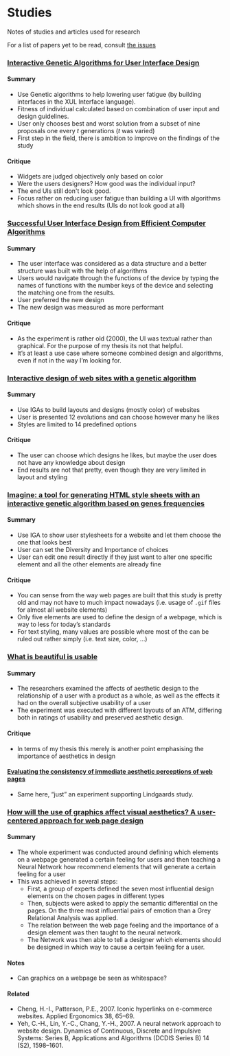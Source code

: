 # Studies
Notes of studies and articles used for research

For a list of papers yet to be read, consult [the issues](https://github.com/Plsr/thesis/labels/to%20read)

### [Interactive Genetic Algorithms for User Interface Design](http://ieeexplore.ieee.org/document/4424630/)

#### Summary
* Use Genetic algorithms to help lowering user fatigue (by building interfaces in the XUL Interface language).
* Fitness of individual calculated based on combination of user input and design guidelines.
* User only chooses best and worst solution from a subset of nine proposals one every _t_ generations (_t_ was varied)
* First step in the field, there is ambition to improve on the findings of the study

#### Critique
* Widgets are judged objectively only based on color
* Were the users designers? How good was the individual input?
* The end UIs still don't look good.
* Focus rather on  reducing user fatigue than building a UI with algorithms which shows in the end results (UIs do not look good at all)


### [Successful User Interface Design from Efficient Computer Algorithms](http://citeseerx.ist.psu.edu/viewdoc/download?doi=10.1.1.27.2962&rep=rep1&type=pdf)

#### Summary
* The user interface was considered as a data structure and a better structure was built with the help of algorithms
* Users would navigate through the functions of the device by typing the names of functions with the number keys of the device and selecting the matching one from the results.
* User preferred the new design
* The new design was measured as more performant

#### Critique
* As the experiment is rather old (2000), the UI was textual rather than graphical. For the purpose of my thesis its not that helpful.
* It’s at least a use case where someone combined design and algorithms, even if not in the way I’m looking for.


### [Interactive design of web sites with a genetic algorithm](https://pdfs.semanticscholar.org/4f26/61bfc4301758c36bfd6010a4f1cf926c25db.pdf)

#### Summary
* Use IGAs to build layouts and designs (mostly color) of websites
* User is presented 12 evolutions and can choose however many he likes
* Styles are limited to 14 predefined options

#### Critique
* The user can choose which designs he likes, but maybe the user does not have any knowledge about design
* End results are not that pretty, even though they are very limited in layout and styling

### [Imagine: a tool for generating HTML style sheets with an interactive genetic algorithm based on genes frequencies](http://ieeexplore.ieee.org/document/823287/)

#### Summary
* Use IGA to show user stylesheets for a website and let them choose the one that looks best
* User can set the Diversity and Importance of choices
* User can edit one result directly if they just want to alter one specific element and all the other elements are already fine

#### Critique
* You can sense from the way web pages are built that this study is pretty old and may not have to much impact nowadays (i.e. usage of  `.gif` files for almost all website elements)
* Only five elements are used to define the design of a webpage, which is way to less for today’s standards
* For text styling, many values are possible where most of the can be ruled out rather simply (i.e. text size, color, …)

### [What is beautiful is usable](http://www.ise.bgu.ac.il/faculty/noam/papers/00_nt_ask_di_iwc.pdf)

#### Summary
* The researchers examined the affects of aesthetic design to the relationship of a user with a product as a whole, as well as the effects it had on the overall subjective usability of a user
* The experiment was executed with different layouts of an ATM, differing both in ratings of usability and preserved aesthetic design.

#### Critique
* In terms of my thesis this merely is another point emphasising the importance of aesthetics in design

#### [Evaluating the consistency of immediate aesthetic perceptions of web pages](http://www.sciencedirect.com/science/article/pii/S1071581906000863)
* Same here, “just” an experiment supporting Lindgaards study.

### [How will the use of graphics affect visual aesthetics? A user-centered approach for web page design](http://www.sciencedirect.com/science/article/pii/S1071581912001656)
#### Summary
* The whole experiment was conducted around defining which elements on a webpage generated a certain feeling for users and then teaching a Neural Network how recommend elements that will generate a certain feeling for a user
* This was achieved in several steps:
	* First, a group of experts defined the seven most influential design elements on the chosen pages in different types
	* Then, subjects were asked to apply the semantic differential on the pages.  On the three most influential pairs of emotion than a Grey Relational Analysis was applied.
	* The relation between the web page feeling and the importance of a design element was then taught to the neural network.
	* The Network was then able to tell a designer which elements should be designed in which way to cause a certain feeling for a user.

#### Notes
* Can graphics on a webpage be seen as whitespace?

#### Related
* Cheng, H.-I., Patterson, P.E., 2007. Iconic hyperlinks on e-commerce websites. Applied Ergonomics 38, 65–69.
* Yeh, C.-H., Lin, Y.-C., Chang, Y.-H., 2007. A neural network approach to website design. Dynamics of Continuous, Discrete and Impulsive Systems: Series B, Applications and Algorithms (DCDIS Series B) 14
(S2), 1598–1601.
